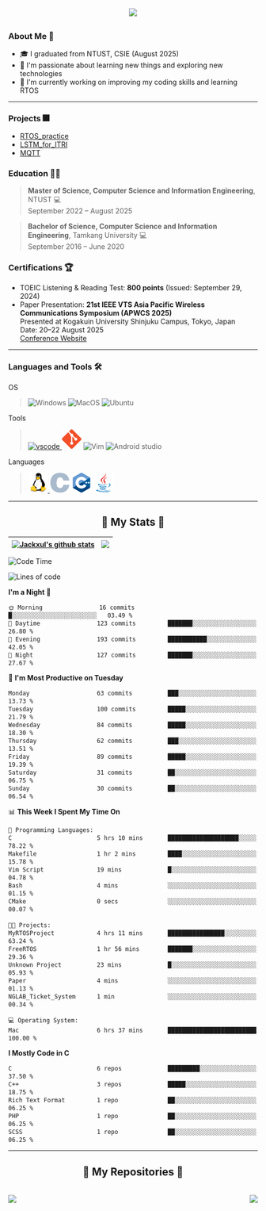 <h1 align="center">
  <a href="https://git.io/typing-svg">
    <img src="https://readme-typing-svg.herokuapp.com/?lines=Hello,+There!+👋;This+is+Jack+Xul....;Nice+to+meet+you!&center=true&size=30">
  </a>
</h1>

### About Me 🐺
- 🎓 I graduated from NTUST, CSIE (August 2025)
- 🌱 I'm passionate about learning new things and exploring new technologies
- 🔭 I'm currently working on improving my coding skills and learning RTOS
---

### Projects 🎆
- [RTOS_practice](https://github.com/Jackxul/MyRTOSProject)
- [LSTM_for_ITRI](https://github.com/Jackxul/LSTM-for-ITRI)
- [MQTT](https://github.com/Jackxul/MQTT_Pi4)

### Education 🧑‍🎓
> **Master of Science, Computer Science and Information Engineering**, NTUST 💻  
> September 2022 – August 2025

> **Bachelor of Science, Computer Science and Information Engineering**, Tamkang University 💻  
> September 2016 – June 2020

### Certifications 🏆
- TOEIC Listening & Reading Test: **800 points** (Issued: September 29, 2024)
- Paper Presentation: **21st IEEE VTS Asia Pacific Wireless Communications Symposium (APWCS 2025)**  
  Presented at Kogakuin University Shinjuku Campus, Tokyo, Japan  
  Date: 20–22 August 2025  
  [Conference Website](https://apwcs2025.info.kogakuin.ac.jp/)

---
###  Languages and Tools 🛠️

OS
> <img src="https://user-images.githubusercontent.com/25181517/186884150-05e9ff6d-340e-4802-9533-2c3f02363ee3.png" alt="Windows" width="40" height="40" />  <img src="https://user-images.githubusercontent.com/25181517/186884152-ae609cca-8cf1-4175-8d60-1ce1fa078ca2.png" alt="MacOS" width="40" height="40" />  <img src="https://user-images.githubusercontent.com/25181517/186884153-99edc188-e4aa-4c84-91b0-e2df260ebc33.png" alt="Ubuntu" width="40" height="40" />

Tools
> <a href="https://code.visualstudio.com/" target="_blank"> <img src="https://cdn.jsdelivr.net/gh/devicons/devicon/icons/vscode/vscode-original.svg" alt="vscode" width="40" height="40"/> </a> <img src="https://raw.githubusercontent.com/devicons/devicon/master/icons/git/git-original.svg" alt="Git" width="40" height="40"/> <img src="https://user-images.githubusercontent.com/25181517/192108889-232b3431-a585-4b36-a62d-9078bd3641d9.png" alt="Vim" width="40" height="40"/> <img src="https://user-images.githubusercontent.com/25181517/192108895-20dc3343-43e3-4a54-a90e-13a4abbc57b9.png" alt="Android studio" width="40" height="40" />

Languages
> <a href="https://www.linux.org/" target="_blank" rel="noreferrer"> <img src="https://raw.githubusercontent.com/devicons/devicon/master/icons/linux/linux-original.svg" alt="linux" width="40" height="40"/> </a>  <img src="https://raw.githubusercontent.com/devicons/devicon/master/icons/c/c-original.svg" alt="C" width="40" height="40"/> <img src="https://raw.githubusercontent.com/devicons/devicon/master/icons/cplusplus/cplusplus-original.svg" alt="C++" width="40" height="40"/> <img src="https://raw.githubusercontent.com/devicons/devicon/master/icons/java/java-original.svg" alt="Java" width="40" height="40"/>
> 
---

<h2 align="center">🦊 My Stats 🦊</h2>

| <a href="https://github.com/Jackxul?tab=repositories"><img align="center" src="https://github-readme-stats.vercel.app/api?username=Jackxul&show_icons=true&include_all_commits=true&theme=nightowl&hide_border=true" alt="Jackxul's github stats" /></a> | <img align="center" src="https://github-readme-stats.vercel.app/api/top-langs/?username=Jackxul&&hide=SCSS,CSS,EJS,HTML&langs_count=5&layout=compact&theme=blueberry&hide_border=true" /></a> |
| ------------- | ------------- |

<!--START_SECTION:waka-->
![Code Time](http://img.shields.io/badge/Code%20Time-266%20hrs%2048%20mins-blue)

![Lines of code](https://img.shields.io/badge/From%20Hello%20World%20I%27ve%20Written-12.8%20million%20lines%20of%20code-blue)

**I'm a Night 🦉** 

```text
🌞 Morning                16 commits          █░░░░░░░░░░░░░░░░░░░░░░░░   03.49 % 
🌆 Daytime                123 commits         ███████░░░░░░░░░░░░░░░░░░   26.80 % 
🌃 Evening                193 commits         ███████████░░░░░░░░░░░░░░   42.05 % 
🌙 Night                  127 commits         ███████░░░░░░░░░░░░░░░░░░   27.67 % 
```
📅 **I'm Most Productive on Tuesday** 

```text
Monday                   63 commits          ███░░░░░░░░░░░░░░░░░░░░░░   13.73 % 
Tuesday                  100 commits         █████░░░░░░░░░░░░░░░░░░░░   21.79 % 
Wednesday                84 commits          █████░░░░░░░░░░░░░░░░░░░░   18.30 % 
Thursday                 62 commits          ███░░░░░░░░░░░░░░░░░░░░░░   13.51 % 
Friday                   89 commits          █████░░░░░░░░░░░░░░░░░░░░   19.39 % 
Saturday                 31 commits          ██░░░░░░░░░░░░░░░░░░░░░░░   06.75 % 
Sunday                   30 commits          ██░░░░░░░░░░░░░░░░░░░░░░░   06.54 % 
```


📊 **This Week I Spent My Time On** 

```text
💬 Programming Languages: 
C                        5 hrs 10 mins       ████████████████████░░░░░   78.22 % 
Makefile                 1 hr 2 mins         ████░░░░░░░░░░░░░░░░░░░░░   15.78 % 
Vim Script               19 mins             █░░░░░░░░░░░░░░░░░░░░░░░░   04.78 % 
Bash                     4 mins              ░░░░░░░░░░░░░░░░░░░░░░░░░   01.15 % 
CMake                    0 secs              ░░░░░░░░░░░░░░░░░░░░░░░░░   00.07 % 

🐱‍💻 Projects: 
MyRTOSProject            4 hrs 11 mins       ████████████████░░░░░░░░░   63.24 % 
FreeRTOS                 1 hr 56 mins        ███████░░░░░░░░░░░░░░░░░░   29.36 % 
Unknown Project          23 mins             █░░░░░░░░░░░░░░░░░░░░░░░░   05.93 % 
Paper                    4 mins              ░░░░░░░░░░░░░░░░░░░░░░░░░   01.13 % 
NGLAB_Ticket_System      1 min               ░░░░░░░░░░░░░░░░░░░░░░░░░   00.34 % 

💻 Operating System: 
Mac                      6 hrs 37 mins       █████████████████████████   100.00 % 
```

**I Mostly Code in C** 

```text
C                        6 repos             █████████░░░░░░░░░░░░░░░░   37.50 % 
C++                      3 repos             █████░░░░░░░░░░░░░░░░░░░░   18.75 % 
Rich Text Format         1 repo              ██░░░░░░░░░░░░░░░░░░░░░░░   06.25 % 
PHP                      1 repo              ██░░░░░░░░░░░░░░░░░░░░░░░   06.25 % 
SCSS                     1 repo              ██░░░░░░░░░░░░░░░░░░░░░░░   06.25 % 
```




<!--END_SECTION:waka-->

---
<h2 align="center">📂 My Repositories 📂</h2>
<br>
<div width="100%" align="center">
  <a align="left" href="https://github.com/Jackxul/NGLAB_Ticket_System" title="NGLAB_Ticket_System"><img align="left" height="115" src="https://github-readme-stats.vercel.app/api/pin/?username=Jackxul&repo=NGLAB_Ticket_System&theme=react&border_color=61dafb&border_radius=10"></a><a align="right" href="https://github.com/Jackxul/Makefile" title="Makefile"><img align="right" height="115" src="https://github-readme-stats.vercel.app/api/pin/?username=Jackxul&repo=Makefile&theme=react&border_color=61dafb&border_radius=10"></a>
</div>
<br/><br/><br/><br/><br/><br/>


<!--
**Jackxul/Jackxul** is a ✨ _special_ ✨ repository because its `README.md` (this file) appears on your GitHub profile.

Here are some ideas to get you started:

- 🔭 I’m currently working on ...
- 🌱 I’m currently learning ...
- 👯 I’m looking to collaborate on ...
- 🤔 I’m looking for help with ...
- 💬 Ask me about ...
- 📫 How to reach me: ...
- 😄 Pronouns: ...
- ⚡ Fun fact: ...
-->

